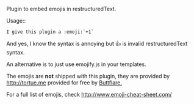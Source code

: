 Plugin to embed emojis in restructuredText.

Usage::

    I give this plugin a :emoji:`+1`

And yes, I know the syntax is annoying but :+1: is invalid restructuredText syntax.

An alternative is to just use emojify.js in your templates.

The emojis are **not** shipped with this plugin, they are provided by http://tortue.me
provided for free by [Buttflare.](http://buttflare.com)

For a full list of emojis, check http://www.emoji-cheat-sheet.com/
